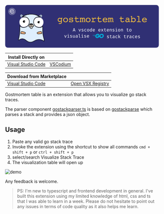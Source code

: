 ![Gostmortem](assets/banner.png)

| Install Directly on | |
|---|---|
| [Visual Studio Code](https://intradeus.github.io/http-protocol-redirector/?r=vscode:extension/AOS.gostmortem-table) | [VSCodium](https://intradeus.github.io/http-protocol-redirector/?r=vscodium:extension/AOS.gostmortem-table) |

| Download from Marketplace |  |
|---|---|
| [Visual Studio Code](https://marketplace.visualstudio.com/items?itemName=AOS.gostmortem-table) | [Open VSX Registry](https://open-vsx.org/extension/AOS/gostmortem-table) |

Gostmortem table is an extension that allows you to visualize go stack traces.

The parser component [gostackparser.ts](src/gostackparser.ts) is based on  [gostackparse](https://github.com/DataDog/gostackparse) which parses a stack and provides a json object. 

## Usage

1. Paste any valid go stack trace
2. Invoke the extension using the shortcut to show all commands `cmd + shift + p` or `ctrl + shift + p`
3. select/search Visualize Stack Trace
4. The visualization table will open up

![demo](assets/demo.gif)


Any feedback is welcome.

> PS: I'm new to typescript and frontend development in general. I've built this extension using my limited knowledge of html, css and ts that I was able to learn in a week. Please do not hesitate to point out any issues in terms of code quality as it also helps me learn.